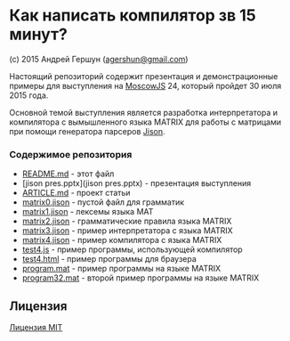 # Как написать компилятор зв 15 минут? 

(c) 2015 Андрей Гершун (agershun@gmail.com)

Настоящий репозиторий содержит презентация и демонстрационные примеры 
для выступления на [MoscowJS](http://moscowjs.ru/) 24, который пройдет 30 июля 2015 года.

Основной темой выступления является разработка интерпретатора и компилятора 
с вымышленного языка MATRIX для работы с матрицами при помощи генератора
парсеров [Jison](http://jison.org).

### Содержимое репозитория
* [README.md](README.md) - этот файл
* [jison pres.pptx](jison pres.pptx) - презентация выступления
* [ARTICLE.md](ARTICLE.md) - проект статьи
* [matrix0.jison](matrix0.jison) - пустой файл для грамматик
* [matrix1.jison](matrix1.jison) - лексемы языка МАТ
* [matrix2.jison](matrix2.jison) - грамматические правила языка МАТRIX
* [matrix3.jison](matrix3.jison) - пример интерпретатора с языка МАТRIX
* [matrix4.jison](matrix4.jison) - пример компилятора с языка МАТRIX
* [test4.js](test4.js) - пример программы, использующей компилятор
* [test4.html](test4.html) - пример программы для браузера
* [program.mat](program.mat) - пример программы на языке МАТRIX
* [program32.mat](program32.mat) - второй пример программы на языке МАТRIX

## Лицензия
[Лицензия MIT](LICENSE)
